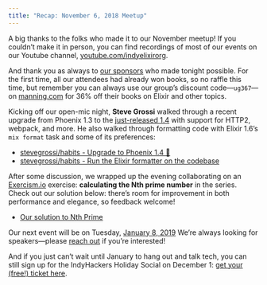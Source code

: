 ```yaml
---
title: "Recap: November 6, 2018 Meetup"
---
```


A big thanks to the folks who made it to our November meetup! If you couldn’t make it in person, you can find recordings of most of our events on our Youtube channel, [youtube.com/indyelixirorg](https://www.youtube.com/indyelixirorg).

And thank you as always to [our sponsors](https://www.meetup.com/indyelixir/sponsors/) who made tonight possible. For the first time, all our attendees had already won books, so no raffle this time, but remember you can always use our group’s discount code—`ug367`—on [manning.com](https://www.manning.com/) for 36% off their books on Elixir and other topics.

Kicking off our open-mic night, **Steve Grossi** walked through a recent upgrade from Phoenix 1.3 to the [just-released 1.4](https://phoenixframework.org/blog/phoenix-1-4-0-released) with support for HTTP2, webpack, and more. He also walked through formatting code with Elixir 1.6’s `mix format` task and some of its preferences:

- [stevegrossi/habits - Upgrade to Phoenix 1.4 🎉](https://github.com/stevegrossi/habits/pull/29)
- [stevegrossi/habits - Run the Elixir formatter on the codebase](https://github.com/stevegrossi/habits/pull/31)

After some discussion, we wrapped up the evening collaborating on an [Exercism.io](https://exercism.io/) exercise: **calculating the Nth prime number** in the series. Check out our solution below: there’s room for improvement in both performance and elegance, so feedback welcome!

- [Our solution to Nth Prime](https://exercism.io/my/solutions/73fc77a7219e446eb8c0b2847c8f5b86)

Our next event will be on Tuesday, [January 8, 2019](https://www.meetup.com/indyelixir/events/256370894/) We’re always looking for speakers—please [reach out](mailto:hellostevegrossi+indyelixir@gmail.org) if you’re interested!

And if you just can’t wait until January to hang out and talk tech, you can still sign up for the IndyHackers Holiday Social on December 1: [get your (free!) ticket here](http://www.indyhackers.org/holiday-social-2018).
